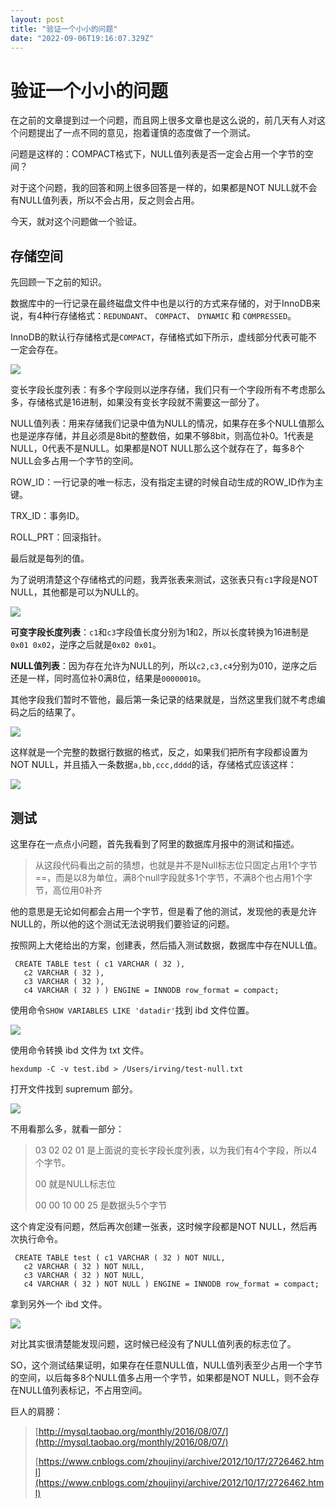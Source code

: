 ```yaml
---
layout: post
title: "验证一个小小的问题"
date: "2022-09-06T19:16:07.329Z"
---
```

验证一个小小的问题
=========

在之前的文章提到过一个问题，而且网上很多文章也是这么说的，前几天有人对这个问题提出了一点不同的意见，抱着谨慎的态度做了一个测试。

问题是这样的：COMPACT格式下，NULL值列表是否一定会占用一个字节的空间？

对于这个问题，我的回答和网上很多回答是一样的，如果都是NOT NULL就不会有NULL值列表，所以不会占用，反之则会占用。

今天，就对这个问题做一个验证。

存储空间
----

先回顾一下之前的知识。

数据库中的一行记录在最终磁盘文件中也是以行的方式来存储的，对于InnoDB来说，有4种行存储格式：`REDUNDANT`、 `COMPACT`、 `DYNAMIC` 和 `COMPRESSED`。

InnoDB的默认行存储格式是`COMPACT`，存储格式如下所示，虚线部分代表可能不一定会存在。

![](https://tva1.sinaimg.cn/large/e6c9d24egy1h5w3j1tbdzj20v602udg1.jpg)

变长字段长度列表：有多个字段则以逆序存储，我们只有一个字段所有不考虑那么多，存储格式是16进制，如果没有变长字段就不需要这一部分了。

NULL值列表：用来存储我们记录中值为NULL的情况，如果存在多个NULL值那么也是逆序存储，并且必须是8bit的整数倍，如果不够8bit，则高位补0。1代表是NULL，0代表不是NULL。如果都是NOT NULL那么这个就存在了，每多8个NULL会多占用一个字节的空间。

ROW\_ID：一行记录的唯一标志，没有指定主键的时候自动生成的ROW\_ID作为主键。

TRX\_ID：事务ID。

ROLL\_PRT：回滚指针。

最后就是每列的值。

为了说明清楚这个存储格式的问题，我弄张表来测试，这张表只有`c1`字段是NOT NULL，其他都是可以为NULL的。

![](https://tva1.sinaimg.cn/large/e6c9d24egy1h5w3j084rej229f0u0dgx.jpg)

**可变字段长度列表**：`c1`和`c3`字段值长度分别为1和2，所以长度转换为16进制是`0x01 0x02`，逆序之后就是`0x02 0x01`。

**NULL值列表**：因为存在允许为NULL的列，所以`c2,c3,c4`分别为010，逆序之后还是一样，同时高位补0满8位，结果是`00000010`。

其他字段我们暂时不管他，最后第一条记录的结果就是，当然这里我们就不考虑编码之后的结果了。

![](https://tva1.sinaimg.cn/large/e6c9d24egy1h5w3j1cogvj20wu097751.jpg)

这样就是一个完整的数据行数据的格式，反之，如果我们把所有字段都设置为NOT NULL，并且插入一条数据`a,bb,ccc,dddd`的话，存储格式应该这样：

![](https://tva1.sinaimg.cn/large/e6c9d24egy1h5w3j0u8fdj21070a0q3v.jpg)

测试
--

这里存在一点点小问题，首先我看到了阿里的数据库月报中的测试和描述。

> 从这段代码看出之前的猜想，也就是并不是Null标志位只固定占用1个字节==，而是以8为单位，满8个null字段就多1个字节，不满8个也占用1个字节，高位用0补齐

他的意思是无论如何都会占用一个字节，但是看了他的测试，发现他的表是允许NULL的，所以他的这个测试无法说明我们要验证的问题。

按照网上大佬给出的方案，创建表，然后插入测试数据，数据库中存在NULL值。

     CREATE TABLE test ( c1 VARCHAR ( 32 ),
       c2 VARCHAR ( 32 ),
       c3 VARCHAR ( 32 ),
       c4 VARCHAR ( 32 ) ) ENGINE = INNODB row_format = compact;
    

使用命令`SHOW VARIABLES LIKE 'datadir'`找到 ibd 文件位置。

![](https://tva1.sinaimg.cn/large/e6c9d24egy1h5w4e4nalsj20m80ag3z7.jpg)

使用命令转换 ibd 文件为 txt 文件。

    hexdump -C -v test.ibd > /Users/irving/test-null.txt
    

打开文件找到 supremum 部分。

![](https://tva1.sinaimg.cn/large/e6c9d24egy1h5w412b42xj21lf0u0k42.jpg)

不用看那么多，就看一部分：

> 03 02 02 01 是上面说的变长字段长度列表，以为我们有4个字段，所以4个字节。
> 
> 00 就是NULL标志位
> 
> 00 00 10 00 25 是数据头5个字节

这个肯定没有问题，然后再次创建一张表，这时候字段都是NOT NULL，然后再次执行命令。

     CREATE TABLE test ( c1 VARCHAR ( 32 ) NOT NULL,
       c2 VARCHAR ( 32 ) NOT NULL,
       c3 VARCHAR ( 32 ) NOT NULL,
       c4 VARCHAR ( 32 ) NOT NULL ) ENGINE = INNODB row_format = compact;
    

拿到另外一个 ibd 文件。

![](https://tva1.sinaimg.cn/large/e6c9d24egy1h5w45yolizj21mw0nigvb.jpg)

对比其实很清楚能发现问题，这时候已经没有了NULL值列表的标志位了。

SO，这个测试结果证明，如果存在任意NULL值，NULL值列表至少占用一个字节的空间，以后每多8个NULL值多占用一个字节，如果都是NOT NULL，则不会存在NULL值列表标记，不占用空间。

巨人的肩膀：

> [http://mysql.taobao.org/monthly/2016/08/07/](http://mysql.taobao.org/monthly/2016/08/07/)
> 
> [https://www.cnblogs.com/zhoujinyi/archive/2012/10/17/2726462.html](https://www.cnblogs.com/zhoujinyi/archive/2012/10/17/2726462.html)